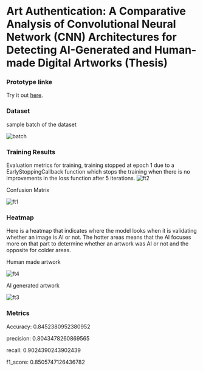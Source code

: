 ﻿# Art Authentication: A Comparative Analysis of Convolutional Neural Network (CNN) Architectures for Detecting AI-Generated and Human-made Digital Artworks (Thesis)

### Prototype linke 
Try it out [here](https://github.com/Hchama/ThesisPrototype).

### Dataset
sample batch of the dataset

![batch](https://github.com/user-attachments/assets/b3781c7a-b2ef-4b73-bff0-35980302e16c)

### Training Results
Evaluation metrics for training, training stopped at epoch 1 due to a EarlyStoppingCallback function which stops the training when there is no improvements in the loss function after 5 iterations.
![ft2](https://github.com/user-attachments/assets/a2a262ea-55e9-4e66-9f68-50f82a80b4d4)

Confusion Matrix

![ft1](https://github.com/user-attachments/assets/30a3fe6e-7c10-4bf9-982d-37fa04ce61b5)

### Heatmap
Here is a heatmap that indicates where the model looks when it is validating whether an image is AI or not. The hotter areas means that the AI focuses more on that part to determine whether an artwork was AI or not and the opposite for colder areas.

Human made artwork

![ft4](https://github.com/user-attachments/assets/baebe12c-7cd8-4305-bf15-d093acf9f8f0)

AI generated artwork

![ft3](https://github.com/user-attachments/assets/a984234f-fa34-4c19-9db1-f10a85ce48c9)

### Metrics
Accuracy: 0.8452380952380952

precision: 0.8043478260869565

recall: 0.9024390243902439

f1_score: 0.8505747126436782
